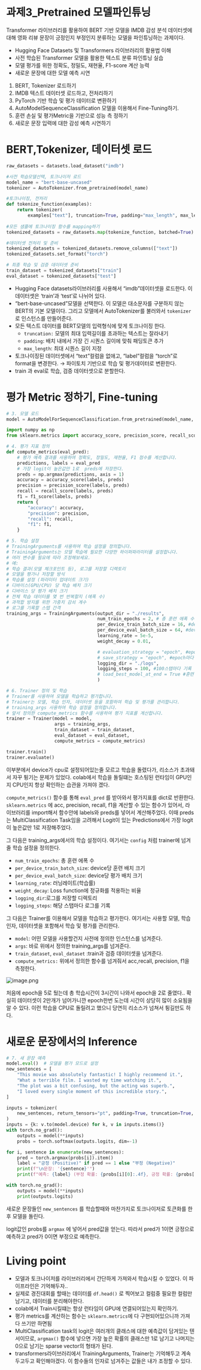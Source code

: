 # 과제3_Pretrained 모델파인튜닝

Transformer 라이브러리를 활용하여 BERT 기반 모델을 IMDB 감성 분석 데이터셋에 대해 영화 리뷰 문장이 긍정인지 부정인지 분류하는 모델을 파인튜닝하는 과제이다.

- Hugging Face Datasets 및 Transformers 라이브러리의 활용법 이해
- 사전 학습된 Transformer 모델을 활용한 텍스트 분류 파인튜닝 실습
- 모델 평가를 위한 정확도, 정밀도, 재현율, F1-score 계산 능력
- 새로운 문장에 대한 모델 예측 시연

1. BERT, Tokenizer 로드하기
2. IMDB 텍스트 데이터셋 로드하고, 전처리하기
3. PyTorch 기반 학습 및 평가 데이터로 변환하기
4. AutoModelSequenceClassification 모델을 이용해서 Fine-Tuning하기.
5. 훈련 손실 및 평가Metric을 기반으로 성능 측 정하기
6. 새로운 문장 입력에 대한 감성 예측 시연하기

 

# BERT,Tokenizer, 데이터셋 로드

 

```python
raw_datasets = datasets.load_dataset("imdb")

#사전 학습모델선택, 토크나이저 로드
model_name = "bert-base-uncased"
tokenizer = AutoTokenizer.from_pretrained(model_name)

#토크나이징, 전처리
def tokenize_function(examples):
    return tokenizer(
        examples["text"], truncation=True, padding="max_length", max_length=512)
 
#모든 샘플에 토크나이징 함수를 mapping하기       
tokenized_datasets = raw_datasets.map(tokenize_function, batched=True)

#데이터셋 전처리 및 준비
tokenized_datasets = tokenized_datasets.remove_columns(["text"])
tokenized_datasets.set_format("torch")

# 최종 학습 및 검증 데이터셋 준비
train_dataset = tokenized_datasets["train"]
eval_dataset = tokenized_datasets["test"]
```

- Hugging Face datasets라이브러리를 사용해서 “imdb”데이터셋을 로드한다.  이 데이터셋은 ‘train’과 ‘test’로 나뉘어 있다.
- “bert-base-uncased”모델을 선택한다. 이 모델은 대소문자를 구분하지 않는 BERT의 기본 모델이다. 그리고 모델에서 AutoTokenizer를 불러와서 `tokenizer`로 인스턴스를 만들어준다.
- 모든 텍스트 데이터를 BERT모델의 입력형식에 맞게 토크나이징 한다.
    - `truncation:` 모델의 최대 입력길이를 초과하는 텍스트는 잘라내기
    - `padding`: 배치 내에서 가장 긴 시퀀스 길이에 맞춰 패딩토큰 추가
    - `max_length`: 최대 시퀀스 길이 지정
- 토크나이징된 데이터셋에서 “text”컬럼을 없애고, “label”컬럼을 “torch”로 format을 변경한다. → 파이토치 기반으로 학습 및 평가데이터로 변환한다.
- train 과 eval로 학습, 검증 데이터셋으로 분할한다.

# 평가 Metric 정하기, Fine-tuning

```python
# 3. 모델 로드
model = AutoModelForSequenceClassification.from_pretrained(model_name, num_labels=2)

import numpy as np
from sklearn.metrics import accuracy_score, precision_score, recall_score, f1_score

# 4. 평가 지표 정의
def compute_metrics(eval_pred):
    # 평가 예측 결과를 사용하여 정확도, 정밀도, 재현율, F1 점수를 계산합니다.
    predictions, labels = eval_pred
    # 가장 logit이 높은값만 1로  preds에 저장한다.
    preds = np.argmax(predictions, axis = 1)
    accuracy = accuracy_score(labels, preds)
    precision = precision_score(labels, preds)
    recall = recall_score(labels, preds)
    f1 = f1_score(labels, preds)
    return {
        "accuracy": accuracy,
        "precision": precision,
        "recall": recall,
        "f1": f1,
    }

# 5. 학습 설정
# TrainingArguments를 사용하여 학습 설정을 정의합니다.
# TrainingArguments는 모델 학습에 필요한 다양한 하이퍼파라미터를 설정합니다.
# 여러 변수를 필요에 따라 조정해보세요.
# 예:
# 학습 결과(모델 체크포인트 등), 로그를 저장할 디렉토리
# 모델을 평가나 저장할 방식
# 학습률 설정 (파라미터 업데이트 크기)
# 디바이스(GPU/CPU) 당 학습 배치 크기
# 디바이스 당 평가 배치 크기
# 전체 학습 데이터를 몇 번 반복할지 (에폭 수)
# 과적합 방지를 위한 가중치 감쇠 계수
# 로그를 기록할 스텝 간격
training_args = TrainingArguments(output_dir = "./results",
                                  num_train_epochs = 2, # 총 훈련 에폭 수
                                  per_device_train_batch_size = 16, #device당 훈련 배치 크기
                                  per_device_eval_batch_size = 64, #device당 평가 배치 크기
                                  learning_rate = 5e-5,
                                  weight_decay = 0.01,

                                  # evaluation_strategy = "epoch", #epoch마다 평가
                                  # save_strategy = "epoch", #epoch마다 모델저장
                                  logging_dir = "./logs",
                                  logging_steps = 100, #100스탭마다 기록
                                  # load_best_model_at_end = True #훈련 종료시 가장 성능이 좋았던 모델을 로드
                                  )

# 6. Trainer 정의 및 학습
# Trainer를 사용하여 모델을 학습하고 평가합니다.
# Trainer는 모델, 학습 인자, 데이터셋 등을 포함하여 학습 및 평가를 관리합니다.
# training_args 사용하여 학습 설정을 정의합니다.
# 앞서 정의한 compute_metrics 함수를 사용하여 평가 지표를 계산합니다.
trainer = Trainer(model = model,
                  args = training_args,
                  train_dataset = train_dataset,
                  eval_dataset = eval_dataset,
                  compute_metrics = compute_metrics)

trainer.train()
trainer.evaluate()
```

이부분에서 device가 cpu로 설정되어있는줄 모르고 학습을 돌렸다가, 리소스가 초과돼서 자꾸 튕기는 문제가 있었다. colab에서 학습을 돌릴떄는 호스팅된 런타임이 GPU인지 CPU인지 항상 확인하는 습관을 가져야 겠다.

`compute_metrics()` 함수를 통해 `eval_pred` 를 받아와서 평가지표를 dict로 반환한다. `sklearn.metrics` 에 acc, precision, recall, f1을 계산할 수 있는 함수가 있어서, 라이브러리를 import해서 함수안에 labels와 preds를 넣어서 계산해주었다. 이때 preds는 MultiClassification Task임을 고려해서 Logit이 있는 Predictions에서 가장 logit이 높은값만 1로 저장해주었다.

그 다음은 training_args에서의 학습 설정이다. 여기서는 `config` 처럼 trainer에 넘겨줄 학습 설정을 정의한다.

- `num_train_epochs`: 총 훈련 에폭 수
- `per_device_train_batch_size`: device당 훈련 배치 크기
- `per_device_eval_batch_size`: device당 평가 배치 크기
- `learning_rate`: 러닝레이트(학습률)
- `weight_decay`: Loss function에 정규화를 적용하는 비율
- `logging_dir`:로그를 저장할 디렉토리
- `logging_steps`: 해당 스탭마다 로그를 기록

그 다음은 Trainer를 이용해서 모델을 학습하고 평가한다. 여기서는 사용할 모델, 학습인자, 데이터셋을 포함해서 학습 및 평가를 관리한다.

- `model`: 어떤 모델을 사용할건지 사전에 정의한 인스턴스를 넘겨준다.
- `args`: 바로 위에서 정의한 training_args를 넘겨준다.
- `train_dataset`, `eval_dataset` :train과 검증 데이터셋을 넘겨준다.
- `compute_metrics:` 위에서 정의한 함수를 넘겨줘서 acc,recall, precision, f1을 측정한다.

![image.png](image.png)

처음에 epoch을 5로 뒀는데 총 학습시간이 3시간이 나와서 epoch을 2로 줄였다.. 확실히 데이터셋이 2만개가 넘어가니깐 epoch한번 도는데 시간이 상당히 많이 소요됨을 알 수 있다. 이런 학습을 CPU로 돌릴려고 했으니 당연히 리소스가 넘쳐서 튕길만도 하다.

# 새로운 문장에서의 Inference

```python
# 7. 새 문장 예측
model.eval()  # 모델을 평가 모드로 설정
new_sentences = [
    "This movie was absolutely fantastic! I highly recommend it.",
    "What a terrible film. I wasted my time watching it.",
    "The plot was a bit confusing, but the acting was superb.",
    "I loved every single moment of this incredible story.",
]

inputs = tokenizer(
    new_sentences, return_tensors="pt", padding=True, truncation=True, max_length=512
)
inputs = {k: v.to(model.device) for k, v in inputs.items()}
with torch.no_grad():
    outputs = model(**inputs)
    probs = torch.softmax(outputs.logits, dim=-1)

for i, sentence in enumerate(new_sentences):
    pred = torch.argmax(probs[i]).item()
    label = "긍정 (Positive)" if pred == 1 else "부정 (Negative)"
    print(f"\n문장: '{sentence}'")
    print(f"예측: {label} (부정 확률: {probs[i][0]:.4f}, 긍정 확률: {probs[i][1]:.4f})")

with torch.no_grad():
    outputs = model(**inputs)
    print(outputs.logits)
```

새로운 문장들인 `new_sentences` 를 학습할때와 마찬가지로 토크나이저로 토큰화를 한 후 모델을 돌린다.

logit값인 probs를 `argmax` 에 넣어서 pred값을 얻는다. 따라서 pred가 1이면 긍정으로 예측하고 pred가 0이면 부정으로 예측한다.

# Living point

- 모델과 토크나이저를 라이브러리에서 간단하게 가져와서 학습시킬 수 있었다. 이 파이프라인은 기억해두자..
- 실제로 경진대회를 할때는 데이터를 `df.head()` 로 찍어보고 컬럼중 필요한 컬럼만 남기고, 데이터를 분리해야한다.
- colab에서 Train시킬떄는 항상 런타임이 GPU에 연결되어있는지 확인하기.
- 평가 metrics를 계산하는 함수는 `sklearn.metrics`에 다 구현되어있으니까 가져다 쓰기만 하면됨
- MultiClassification task의 logit은 여러개의 클래스에 대한 예측값이 담겨있는 텐서이므로, `argmax()` 함수에 넣으면 가장 높은 확률의 클래스만 1로 남기고 나머지는 0으로 남기는 sparse vector의 형태가 된다.
- transformers라이브러리에서 TrainingArguments, Trainer는 기억해두고 계속 두고두고 확인해야겠다. 이 함수들의 인자로 넘겨주는 값들은 내가 조정할 수 있다.